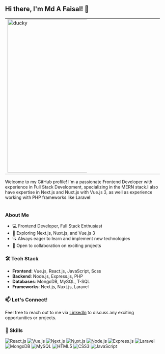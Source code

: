 ## Hi there, I'm Md A Faisal! 👋

<table align="center">
    <tr style="height: 100%; display: flex;">
          <td style="display: flex; width: 50%;">
            <img src="https://github.com/acej0k3r/acej0k3r/blob/main/videos/ducky.gif" alt="ducky" style="height: 500px; object-fit: cover; width: 500px;"/>
        </td>
    </tr>
</table>

<table width="100px" >
                <tr> Welcome to my GitHub profile! I'm a passionate Frontend Developer with experience in Full Stack Development, specializing in the MERN stack.</tr>
                 <tr>I also have expertise in Next.js and Nuxt.js with Vue.js 3, as well as experience working with PHP frameworks like Laravel</tr>
             </table>


### About Me

- 💻 Frontend Developer, Full Stack Enthusiast
- 🌱 Exploring Next.js, Nuxt.js, and Vue.js 3
- 🔍 Always eager to learn and implement new technologies
- 💼 Open to collaboration on exciting projects



### 🛠️ Tech Stack

- **Frontend**:  Vue.js, React.js, JavaScript, Scss
- **Backend**: Node.js, Express.js, PHP
- **Databases**: MongoDB, MySQL, T-SQL
- **Frameworks**: Next.js, Nuxt.js, Laravel

### 📫 Let's Connect!

Feel free to reach out to me via [LinkedIn](https://www.linkedin.com/in/md-a-faisal-2b3070139/) to discuss any exciting opportunities or projects.

### 🌟 Skills

![React.js](https://img.shields.io/badge/-React.js-61DAFB?style=flat&logo=React&logoColor=white&style=plastic)
![Vue.js](https://img.shields.io/badge/-Vue.js-4FC08D?style=flat&logo=Vue.js&logoColor=white&style=plastic)
![Next.js](https://img.shields.io/badge/-Next.js-000000?style=flat&logo=Next.js&logoColor=white&style=plastic)
![Nuxt.js](https://img.shields.io/badge/-Nuxt.js-00C58E?style=flat&logo=Nuxt.js&logoColor=white&style=plastic)
![Node.js](https://img.shields.io/badge/-Node.js-339933?style=flat&logo=Node.js&logoColor=white&style=plastic)
![Express.js](https://img.shields.io/badge/-Express.js-000000?style=flat&logo=Express&logoColor=white&style=plastic)
![Laravel](https://img.shields.io/badge/-Laravel-FF2D20?style=flat&logo=Laravel&logoColor=white&style=plastic)
![MongoDB](https://img.shields.io/badge/-MongoDB-47A248?style=flat&logo=MongoDB&logoColor=white&style=plastic)
![MySQL](https://img.shields.io/badge/-MySQL-4479A1?style=flat&logo=MySQL&logoColor=white&style=plastic)
![HTML5](https://img.shields.io/badge/-HTML5-E34F26?style=flat&logo=HTML5&logoColor=white&style=plastic)
![CSS3](https://img.shields.io/badge/-CSS3-1572B6?style=flat&logo=CSS3&logoColor=white&style=plastic)
![JavaScript](https://img.shields.io/badge/-JavaScript-F7DF1E?style=flat&logo=JavaScript&logoColor=black&style=plastic)
